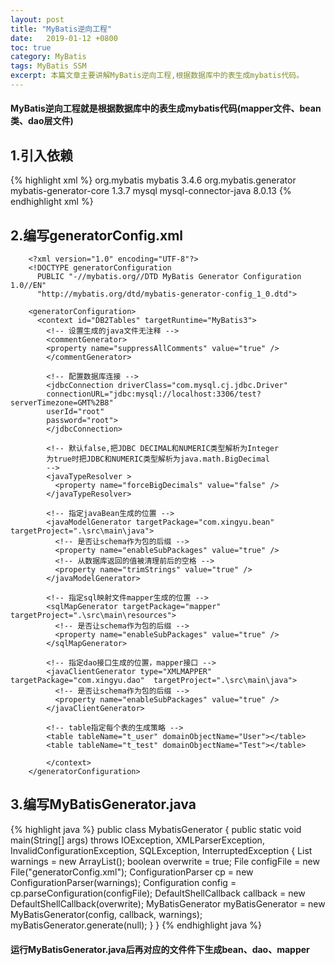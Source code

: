 ```yaml
---
layout: post
title: "MyBatis逆向工程"
date:   2019-01-12 +0800
toc: true
category: MyBatis
tags: MyBatis SSM
excerpt: 本篇文章主要讲解MyBatis逆向工程,根据数据库中的表生成mybatis代码。
---
```

#### MyBatis逆向工程就是根据数据库中的表生成mybatis代码(mapper文件、bean类、dao层文件)
## 1.引入依赖
{% highlight xml %}
<dependency>
  <groupId>org.mybatis</groupId>
  <artifactId>mybatis</artifactId>
  <version>3.4.6</version>
</dependency>
<dependency>
  <groupId>org.mybatis.generator</groupId>
  <artifactId>mybatis-generator-core</artifactId>
  <version>1.3.7</version>
</dependency>
<dependency>
  <groupId>mysql</groupId>
  <artifactId>mysql-connector-java</artifactId>
  <version>8.0.13</version>
</dependency>
{% endhighlight xml %}

## 2.编写generatorConfig.xml
        <?xml version="1.0" encoding="UTF-8"?>
        <!DOCTYPE generatorConfiguration
          PUBLIC "-//mybatis.org//DTD MyBatis Generator Configuration 1.0//EN"
          "http://mybatis.org/dtd/mybatis-generator-config_1_0.dtd">

        <generatorConfiguration>
          <context id="DB2Tables" targetRuntime="MyBatis3">
            <!-- 设置生成的java文件无注释 -->
            <commentGenerator>
            <property name="suppressAllComments" value="true" />
            </commentGenerator>

            <!-- 配置数据库连接 -->
            <jdbcConnection driverClass="com.mysql.cj.jdbc.Driver"
            connectionURL="jdbc:mysql://localhost:3306/test?serverTimezone=GMT%2B8"
            userId="root"
            password="root">
            </jdbcConnection>

            <!-- 默认false,把JDBC DECIMAL和NUMERIC类型解析为Integer
            为true时把JDBC和NUMERIC类型解析为java.math.BigDecimal
            -->
            <javaTypeResolver >
              <property name="forceBigDecimals" value="false" />
            </javaTypeResolver>

            <!-- 指定javaBean生成的位置 -->
            <javaModelGenerator targetPackage="com.xingyu.bean" targetProject=".\src\main\java">
              <!-- 是否让schema作为包的后缀 -->
              <property name="enableSubPackages" value="true" />
              <!-- 从数据库返回的值被清理前后的空格 -->
              <property name="trimStrings" value="true" />
            </javaModelGenerator>

            <!-- 指定sql映射文件mapper生成的位置 -->
            <sqlMapGenerator targetPackage="mapper"  targetProject=".\src\main\resources">
              <!-- 是否让schema作为包的后缀 -->
              <property name="enableSubPackages" value="true" />
            </sqlMapGenerator>

            <!-- 指定dao接口生成的位置，mapper接口 -->
            <javaClientGenerator type="XMLMAPPER" targetPackage="com.xingyu.dao"  targetProject=".\src\main\java">
              <!-- 是否让schema作为包的后缀 -->
              <property name="enableSubPackages" value="true" />
            </javaClientGenerator>

            <!-- table指定每个表的生成策略 -->
            <table tableName="t_user" domainObjectName="User"></table>
            <table tableName="t_test" domainObjectName="Test"></table>

            </context>
        </generatorConfiguration>


## 3.编写MyBatisGenerator.java
{% highlight java %}
        public class MybatisGenerator {
        	public static void main(String[] args) throws IOException, XMLParserException, InvalidConfigurationException, SQLException, InterruptedException {
        		List<String> warnings = new ArrayList<String>();
        		boolean overwrite = true;
        		File configFile = new File("generatorConfig.xml");
        		ConfigurationParser cp = new ConfigurationParser(warnings);
        		Configuration config = cp.parseConfiguration(configFile);
        		DefaultShellCallback callback = new DefaultShellCallback(overwrite);
        		MyBatisGenerator myBatisGenerator = new MyBatisGenerator(config, callback, warnings);
        		myBatisGenerator.generate(null);
        	}
        }
{% endhighlight java %}

#### 运行MyBatisGenerator.java后再对应的文件件下生成bean、dao、mapper
